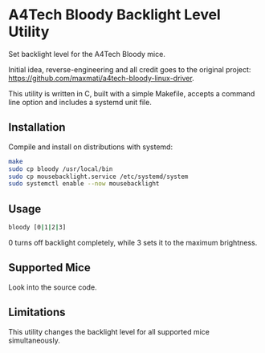 # A4Tech Bloody Backlight Level Utility

Set backlight level for the A4Tech Bloody mice.

Initial idea, reverse-engineering and all credit goes to the original project: https://github.com/maxmati/a4tech-bloody-linux-driver.

This utility is written in C, built with a simple Makefile, accepts a command line option and includes a systemd unit file.

## Installation

Compile and install on distributions with systemd:

```sh
make
sudo cp bloody /usr/local/bin
sudo cp mousebacklight.service /etc/systemd/system
sudo systemctl enable --now mousebacklight
```

## Usage

```sh
bloody [0|1|2|3]
```

0 turns off backlight completely, while 3 sets it to the maximum brightness.

## Supported Mice

Look into the source code.

## Limitations

This utility changes the backlight level for all supported mice simultaneously.
